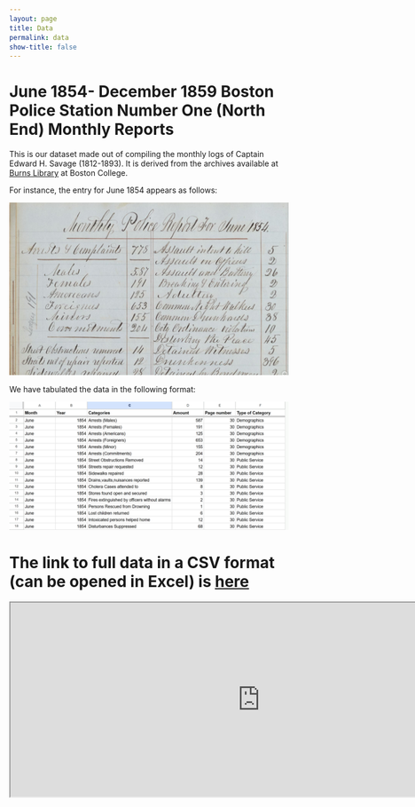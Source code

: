 ```yaml
---
layout: page
title: Data
permalink: data
show-title: false
---
```

# June 1854- December 1859 Boston Police Station Number One (North End) Monthly Reports

This is our dataset made out of compiling the monthly logs of Captain Edward H. Savage (1812-1893). It is derived from the archives available at [Burns Library](https://libguides.bc.edu/burns) at Boston College. 

For instance, the entry for June 1854 appears as follows: 

<p align="center">
    <img src="assets/img/archive_screenshot.png" />
</p>


We have tabulated the data in the following format:

<p align="center">
    <img src="assets/img/data_screenshot.png" />
</p>

# The link to full data in a CSV format (can be opened in Excel) is [here](https://github.com/BCDigSchol/policedata/blob/main/data/police_data.csv)


<iframe width="900" height="350" src="https://docs.google.com/spreadsheets/d/e/2PACX-1vT_F8PLH_erCqAsunMVOQQIFE9Zk1zRDv4JmPEVHF7XrcPNdq4uimRbrTP-VjQWu9aVulkNp-aslvvY/pubhtml?gid=37246008&amp;single=true&amp;widget=true&amp;headers=false"></iframe>
